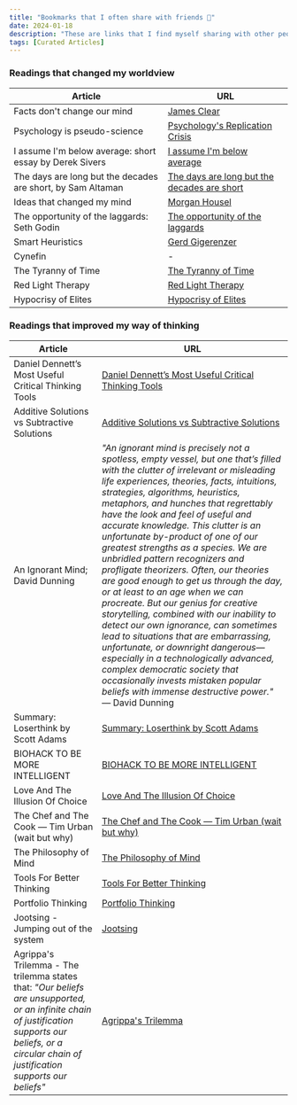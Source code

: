 ```yaml
---
title: "Bookmarks that I often share with friends 🔖"
date: 2024-01-18
description: "These are links that I find myself sharing with other people the most, or links that return to over and over again."
tags: [Curated Articles]
---
```


### Readings that changed my worldview

| Article | URL |
| --- | --- |
| Facts don't change our mind | [James Clear](https://jamesclear.com/why-facts-dont-change-minds) |
| Psychology is pseudo-science | [Psychology's Replication Crisis](https://www.theatlantic.com/science/archive/2018/11/psychologys-replication-crisis-real/576223/) |
| I assume I'm below average: short essay by Derek Sivers | [I assume I'm below average](https://sive.rs/below-average) |
| The days are long but the decades are short, by Sam Altaman | [The days are long but the decades are short](https://blog.samaltman.com/the-days-are-long-but-the-decades-are-short) |
| Ideas that changed my mind | [Morgan Housel](https://www.collaborativefund.com/blog/ideas-that-changed-my-life/) |
| The opportunity of the laggards: Seth Godin | [The opportunity of the laggards](https://seths.blog/2021/02/the-opportunity-of-the-laggards/) |
| Smart Heuristics | [Gerd Gigerenzer](https://www.edge.org/conversation/gerd_gigerenzer-smart-heuristics) |
| Cynefin | - |
| The Tyranny of Time | [The Tyranny of Time](https://www.noemamag.com/the-tyranny-of-time/) |
| Red Light Therapy | [Red Light Therapy](https://harpers.org/archive/2016/05/red-light-therapy/) |
| Hypocrisy of Elites | [Hypocrisy of Elites](https://eriktorenberg.substack.com/p/the-hypocrisy-of-elites) |







### Readings that improved my way of thinking

| Article | URL |
| --- | --- |
| Daniel Dennett’s Most Useful Critical Thinking Tools | [Daniel Dennett’s Most Useful Critical Thinking Tools](https://fs.blog/2016/07/dan-dannetts-thinking-tools/) |
| Additive Solutions vs Subtractive Solutions  | [Additive Solutions vs Subtractive Solutions](https://www.scientificamerican.com/article/our-brain-typically-overlooks-this-brilliant-problem-solving-strategy/) |
| An Ignorant Mind; David Dunning | *"An ignorant mind is precisely not a spotless, empty vessel, but one that’s filled with the clutter of irrelevant or misleading life experiences, theories, facts, intuitions, strategies, algorithms, heuristics, metaphors, and hunches that regrettably have the look and feel of useful and accurate knowledge. This clutter is an unfortunate by-product of one of our greatest strengths as a species. We are unbridled pattern recognizers and profligate theorizers. Often, our theories are good enough to get us through the day, or at least to an age when we can procreate. But our genius for creative storytelling, combined with our inability to detect our own ignorance, can sometimes lead to situations that are embarrassing, unfortunate, or downright dangerous—especially in a technologically advanced, complex democratic society that occasionally invests mistaken popular beliefs with immense destructive power."* — David Dunning |
| Summary: Loserthink by Scott Adams | [Summary: Loserthink by Scott Adams](https://mentalpivot.com/book-notes-loserthink-by-scott-adams/) |
| BIOHACK TO BE MORE INTELLIGENT  | [BIOHACK TO BE MORE INTELLIGENT](https://hackernoon.com/biohack-your-intelligence-now-or-become-obsolete-97cdd15e395f) |
| Love And The Illusion Of Choice | [Love And The Illusion Of Choice](https://www.brainpickings.org/2021/06/06/james-baldwin-giovannis-room-love-choice/) |
| The Chef and The Cook — Tim Urban (wait but why) | [The Chef and The Cook — Tim Urban (wait but why)](https://waitbutwhy.com/2015/11/the-cook-and-the-chef-musks-secret-sauce.html) |
| The Philosophy of Mind | [The Philosophy of Mind](https://en.m.wikipedia.org/wiki/Philosophy_of_mind/) |
| Tools For Better Thinking | [Tools For Better Thinking](https://untools.co/) |
| Portfolio Thinking | [Portfolio Thinking](https://seths.blog/2022/01/portfolio-thinking/) |
| Jootsing - Jumping out of the system | [Jootsing](https://nesslabs.com/jootsing-jumping-out-of-the-system) |
| Agrippa's Trilemma - The trilemma states that: *"Our beliefs are unsupported, or an infinite chain of justification supports our beliefs, or a circular chain of justification supports our beliefs"* | [Agrippa's Trilemma](https://scholarblogs.emory.edu/millsonph100/2014/10/13/responses-to-agrippas-trilemma) |
